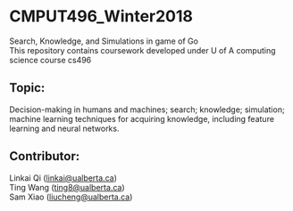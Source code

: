 # CMPUT496_Winter2018
Search, Knowledge, and Simulations in game of Go  
This repository contains coursework developed under U of A computing science course cs496

## Topic:
Decision-making in humans and machines; search; knowledge; simulation; machine learning techniques for acquiring knowledge, including feature learning and neural networks.

## Contributor:
Linkai Qi (linkai@ualberta.ca)  
Ting Wang (ting8@ualberta.ca)  
Sam Xiao (liucheng@ualberta.ca)  


